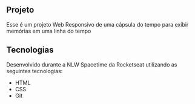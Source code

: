 ## Projeto
Esse é um projeto Web Responsivo de uma cápsula do tempo para exibir memórias em uma linha do tempo

## Tecnologias
Desenvolvido durante a NLW Spacetime da Rocketseat utilizando as seguintes tecnologias:

- HTML
- CSS
- Git

